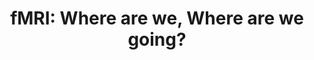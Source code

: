 ---
title: "fMRI: Where are we, Where are we going?"
project_id: 
conf_date: 2002-08-06
conference_id: ""
presenters:
   - peter_bandettini
summary: "<p>West Virginia University, Morgantown, WV</p>"
file: /assets/presentations/T124.ppt
filename: T124.ppt
layout: presentation
---